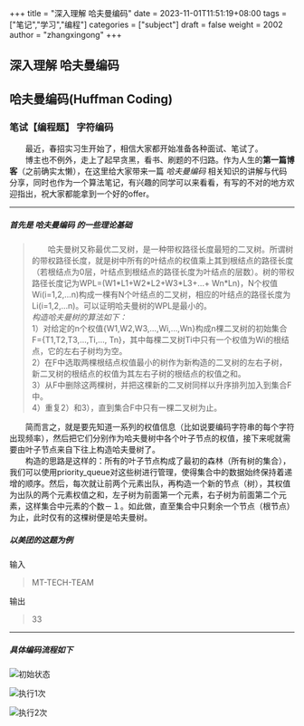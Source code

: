 +++
title = "深入理解 哈夫曼编码"
date = 2023-11-01T11:51:19+08:00
tags = ["笔记","学习","编程"]
categories = ["subject"]
draft = false
weight = 2002
author = "zhangxingong"
+++


## 深入理解 哈夫曼编码


## 哈夫曼编码(Huffman Coding)

### 笔试【编程题】 字符编码

　　最近，春招实习生开始了，相信大家都开始准备各种面试、笔试了。  
　　博主也不例外，走上了起早贪黑，看书、刷题的不归路。作为人生的**第一篇博客**（之前确实太懒），在这里给大家带来一篇 *哈夫曼编码* 相关知识的讲解与代码分享，同时也作为一个算法笔记，有兴趣的同学可以来看看，有写的不对的地方欢迎指出，祝大家都能拿到一个好的offer。

* * *

##### 首先是 *哈夫曼编码* 的一些理论基础

> 　　哈夫曼树又称最优二叉树，是一种带权路径长度最短的二叉树。所谓树的带权路径长度，就是树中所有的叶结点的权值乘上其到根结点的路径长度（若根结点为0层，叶结点到根结点的路径长度为叶结点的层数）。树的带权路径长度记为WPL=(W1\*L1+W2\*L2+W3\*L3+…+ Wn\*Ln)，N个权值Wi(i=1,2,…n)构成一棵有N个叶结点的二叉树，相应的叶结点的路径长度为Li(i=1,2,…n)。可以证明哈夫曼树的WPL是最小的。  
> *构造哈夫曼树的算法如下：*  
> 1）对给定的n个权值{W1,W2,W3,…,Wi,…,Wn}构成n棵二叉树的初始集合F={T1,T2,T3,…,Ti,…, Tn}，其中每棵二叉树Ti中只有一个权值为Wi的根结点，它的左右子树均为空。  
> 2）在F中选取两棵根结点权值最小的树作为新构造的二叉树的左右子树，新二叉树的根结点的权值为其左右子树的根结点的权值之和。  
> 3）从F中删除这两棵树，并把这棵新的二叉树同样以升序排列加入到集合F中。  
> 4）重复2）和3），直到集合F中只有一棵二叉树为止。

　　简而言之，就是要先知道一系列的权值信息（比如说要编码字符串的每个字符出现频率），然后把它们分别作为哈夫曼树中各个叶子节点的权值，接下来呢就需要由叶子节点来自下往上构造哈夫曼树了。  
　　构造的思路是这样的：所有的叶子节点构成了最初的森林（所有树的集合），我们可以使用priority\_queue对这些树进行管理，使得集合中的数据始终保持着递增的顺序。然后，每次就让前两个元素出队，再构造一个新的节点（树），其权值为出队的两个元素权值之和，左子树为前面第一个元素，右子树为前面第二个元素，这样集合中元素的个数－１。如此做，直至集合中只剩余一个节点（根节点）为止，此时仅有的这棵树便是哈夫曼树。

##### 以美团的这题为例

输入

> MT-TECH-TEAM

输出

> 33

* * *

##### 具体编码流程如下

![初始状态](https://img-blog.csdn.net/20170322154930426?watermark/2/text/aHR0cDovL2Jsb2cuY3Nkbi5uZXQvdTAxMTUwNzE3NQ==/font/5a6L5L2T/fontsize/400/fill/I0JBQkFCMA==/dissolve/70/gravity/SouthEast)

![执行1次](https://img-blog.csdn.net/20170322155116740?watermark/2/text/aHR0cDovL2Jsb2cuY3Nkbi5uZXQvdTAxMTUwNzE3NQ==/font/5a6L5L2T/fontsize/400/fill/I0JBQkFCMA==/dissolve/70/gravity/SouthEast)

![执行2次](https://img-blog.csdn.net/20170322155227362?watermark/2/text/aHR0cDovL2Jsb2cuY3Nkbi5uZXQvdTAxMTUwNzE3NQ==/font/5a6L5L2T/fontsize/400/fill/I0JBQkFCMA==/dissolve/70/gravity/SouthEast)
